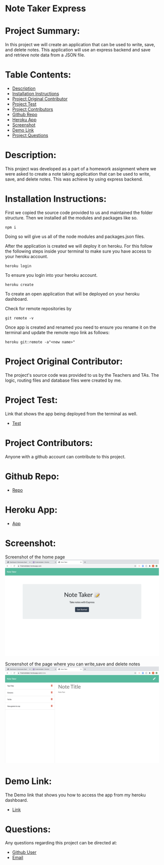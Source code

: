 # Note Taker Express

# Project Summary:
In this project we will create an application that can be used to write, save, and delete notes. This application will use an express backend and save and retrieve note data from a JSON file.

# Table Contents: 
- [Description](#Description)
- [Installation Instructions](#Instructions)
- [Project Original Contributor](#Deployer)
- [Project Test](#Testing)
- [Project Contributors](#Contributors)
- [Github Repo](#Repo)
- [Heroku App](#Heroku)
- [Screenshot](#Screenshot)
- [Demo Link](#Demo)
- [Project Questions](#Questions)

# Description:
  This project was developed as a part of a homework assignment where we were asked to create a note taking application that can be used to write, save, and delete notes. This was achieve by using express backend. 

# Installation Instructions:
  First we copied the source code provided to us and maintained the folder structure. 
  Then we installed all the modules and packages like so. 
  ```
  npm i
  ```
  Doing so will give us all of the node modules and packages.json files. 

  After the application is created we will deploy it on heroku. 
  For this follow the following steps inside your terminal to make sure you have access to your heroku account.
  ```
  heroku login
  ```
  To ensure you login into your heroku account.
  ```
  heroku create
  ```
  To create an open application that will be deployed on your heroku dashboard. 

  Check for remote repositories by 
  ```
  git remote -v
  ```
  Once app is created and renamed you need to ensure you rename it on the terminal and update the remote repo link as follows:
  ```
  heroku git:remote -a"<new name>"
  ```
# Project Original Contributor:
  The project's source code was provided to us by the Teachers and TAs. The logic, routing files and database files were created by me. 

# Project Test:
  Link that shows the app being deployed from the terminal as well. 
- [Test](https://drive.google.com/file/d/1XRwjld4k7hr3aNhbhyCH78XWnKHVIfeI/view)

# Project Contributors:
  Anyone with a github account can contribute to this project. 

# Github Repo:
- [Repo](https://github.com/maurya512/Note_Taker)

# Heroku App:
- [App](https://dashboard.heroku.com/apps/finalnotetaker)

# Screenshot:
  Screenshot of the home page
![alt text](./photos/homepage.png " Screenshot of the home page")

  Screenshot of the page where you can write,save and delete notes
![alt text](./photos/notepage.png "  Screenshot of the page where you can write,save and delete notes")

# Demo Link:
  The Demo link that shows you how to access the app from my heroku dashboard.
- [Link](https://drive.google.com/file/d/1IRwlvlROgKHfzBOwor22QrPy2Htp64Hi/view)

# Questions:
  Any questions regarding this project can be directed at:
- [Github User](https://github.com/maurya512)
- [Email](patelmaurya0512@gmail.com)